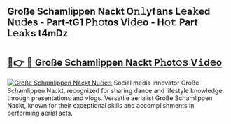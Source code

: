## Große Schamlippen Nackt O𝚗𝚕yf𝚊ns L𝚎a𝚔ed N𝚞𝚍es - Part-tG1 P𝚑𝚘tos Vi𝚍𝚎o - H𝚘𝚝 Part L𝚎a𝚔s t4mDz

# <h2><a href="http://kf0fweg.oniu.top/?m=Gro%c3%9fe+Schamlippen+Nackt">🔗👉 🔴 Große Schamlippen Nackt P𝚑ot𝚘𝚜 V𝚒d𝚎o</a></h2>

[![Große Schamlippen Nackt Nu𝚍e𝚜](https://i.imgur.com/0qMVB7G.gif)](http://kf0fweg.oniu.top/?m=Gro%c3%9fe+Schamlippen+Nackt)
Social media innovator Große Schamlippen Nackt, recognized for sharing dance and lifestyle knowledge, through presentations and vlogs. Versatile aerialist Große Schamlippen Nackt, known for their exceptional skills and accomplishments in performing aerial acts.  
